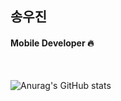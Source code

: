 ## 송우진
#### Mobile Developer 🔥

<br>

![Anurag's GitHub stats](https://github-readme-stats.vercel.app/api?username=song1900&show_icons=true&theme=dracula)
